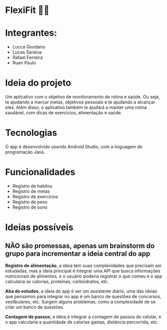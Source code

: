 # FlexiFit 💪🍀

# Integrantes:

- Lucca Giordano
- Lucas Saraiva
- Rafael Ferreira
- Ruan Paulo

# Ideia do projeto

Um aplicativo com o objetivo de monitoramento de rotina e saúde. Ou seja, te ajudando a marcar metas, objetivos pessoais e te ajudando a alcançar eles. Além disso, o aplicativo também te ajudará a manter uma rotina saudável, com dicas de exercícios, alimentação e saúde.

# Tecnologias

O app é desenvolvido usando Android Studio, com a linguagem de programação Java.

# Funcionalidades

- Registro de habitos
- Registro de metas
- Registro de exercícios
- Registro de peso
- Registro de sono

# Ideias possíveis

## NÃO são promessas, apenas um brainstorm do grupo para incrementar a ideia central do app

**Registro de alimentação**, a ideia tem suas complexidades que precisam ser estudadas, mas a ideia principal é integrar uma API que busca informações nutricionais de alimentos, e o usuário poderia registrar o que comeu e o app calcularia as calorias, proteínas, carboidratos, etc.

**Aba de estudos**, a ideia do app é ser um assistente diário, uma das ideias que pensamos para integrar no app é um banco de questões de concursos, vestibulares, etc. Surgem alguns problemas, como a complexidade de se criar um banco de questões.

**Contagem de passos**, a ideia é integrar a contagem de passos do celular, e o app calcularia a quantidade de calorias gastas, distância percorrida, etc.

